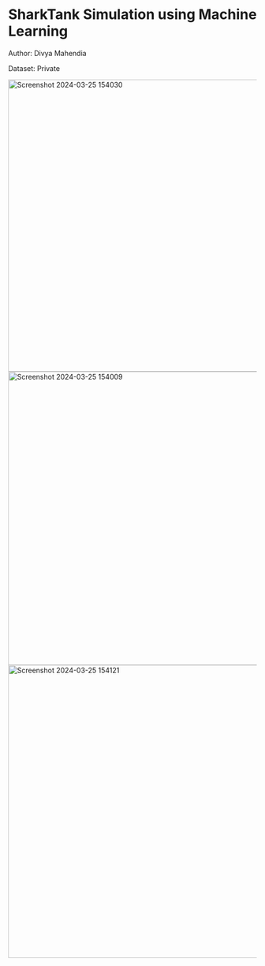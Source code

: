 # SharkTank Simulation using Machine Learning


Author: Divya Mahendia 

Dataset: Private

<img width="592" alt="Screenshot 2024-03-25 154030" src="https://github.com/DivyaMahendia/SharkTank_simulationusingML/assets/38568931/83ab2133-74dc-4685-8f63-4cacee742d2f">

<img width="595" alt="Screenshot 2024-03-25 154009" src="https://github.com/DivyaMahendia/SharkTank_simulationusingML/assets/38568931/f40f10c5-0c5d-4f38-aa58-74b64298b990">
<img width="594" alt="Screenshot 2024-03-25 154121" src="https://github.com/DivyaMahendia/SharkTank_simulationusingML/assets/38568931/751df125-83d4-417a-bcb5-94e2e36e93ad">
